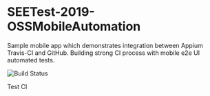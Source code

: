 # SEETest-2019-OSSMobileAutomation
Sample mobile app which demonstrates integration between Appium Travis-CI and GitHub. Building strong CI process with mobile e2e UI automated tests.

![Build Status](https://travis-ci.org/DimitarTodorov/SEETest-2019-OSSMobileAutomation.svg?branch=master)

Test CI
